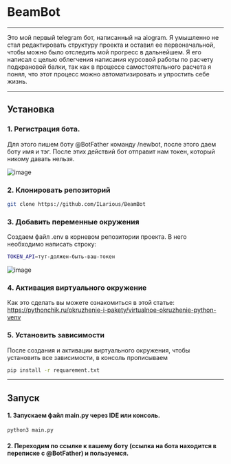 # BeamBot
___
Это мой первый telegram бот, написанный на aiogram. Я умышленно не стал редактировать структуру проекта и оставил ее первоначальной, чтобы можно было отследить мой прогресс в дальнейшем.
Я его написал с целью облегчения написания курсовой работы по расчету подкрановой балки, так как в процессе самостоятельного расчета я понял, что этот процесс можно автоматизировать и упростить себе жизнь.
___

## Установка 
### 1. Регистрация бота. 
Для этого пишем боту @BotFather команду /newbot, после этого даем боту имя и тэг. После этих действий бот отправит нам токен, который никому давать нельзя.

![image](https://github.com/ILarious/BeamBot/assets/98268609/338b85e4-6998-47f3-93ed-6d9d42fd3b43)
### 2. Клонировать репозиторий

```bash
git clone https://github.com/ILarious/BeamBot
```

### 3. Добавить переменные окружения
Создаем файл .env в корневом репозитории проекта. В него необходимо написать строку:

```bash
TOKEN_API=тут-должен-быть-ваш-токен
```

![image](https://github.com/ILarious/BeamBot/assets/98268609/57026c39-7cde-4454-b2cb-c641db558b33)
### 4. Активация виртуального окружение
Как это сделать вы можете ознакомиться в этой статье: https://pythonchik.ru/okruzhenie-i-pakety/virtualnoe-okruzhenie-python-venv
### 5. Установить зависимости
После создания и активации виртуального окружения, чтобы установить все зависимости, в консоль прописываем 

```bash
pip install -r requarement.txt
```
    
___
## Запуск
#### 1. Запускаем файл main.py через IDE или консоль.
```bash
python3 main.py
```
#### 2. Переходим по ссылке к вашему боту (ссылка на бота находится в переписке с @BotFather) и пользуемся. 
